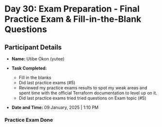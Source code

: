 # Day 30: Exam Preparation - Final Practice Exam & Fill-in-the-Blank Questions

## Participant Details
- **Name:** Utibe Okon (yutee)
- **Task Completed:**
    - Fill in the blanks
    - Did last practice exams (#5)
    - Reviewed my practice exams results to spot my weak areas and spent time with the official Terraform documentation to level up on it.
    - Did last practice exams tried tried questions on Exam topic (#5)

- **Date and Time:**  09 January, 2025 | 1:10 PM

### Practice Exam Done
